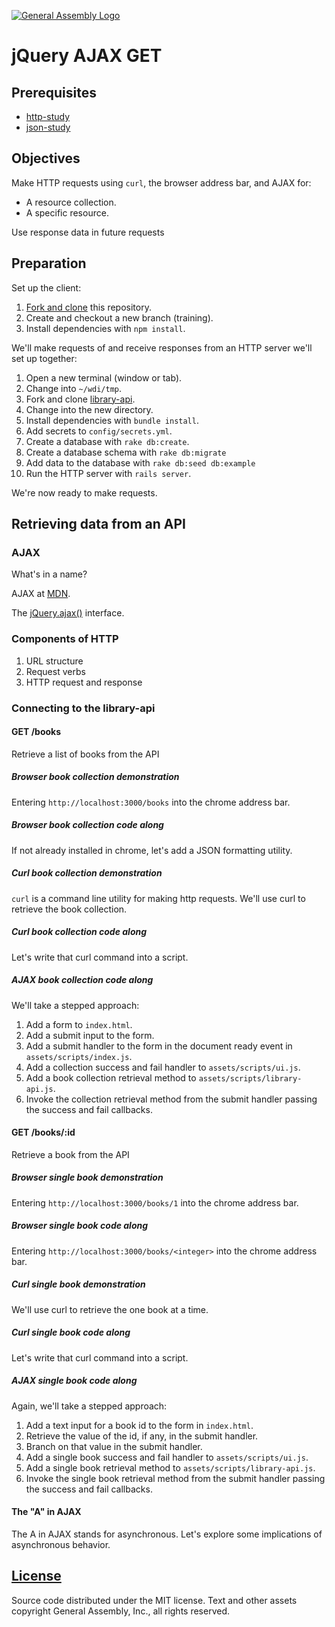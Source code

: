 [![General Assembly Logo](https://camo.githubusercontent.com/1a91b05b8f4d44b5bbfb83abac2b0996d8e26c92/687474703a2f2f692e696d6775722e636f6d2f6b6538555354712e706e67)](https://generalassemb.ly/education/web-development-immersive)

# jQuery AJAX GET

## Prerequisites

-   [http-study](https://github.com/ga-wdi-boston/http-study)
-   [json-study](https://github.com/ga-wdi-boston/json-study)

## Objectives

Make HTTP requests using `curl`, the browser address bar, and AJAX for:

-   A resource collection.
-   A specific resource.

Use response data in future requests

## Preparation

Set up the client:

1.  [Fork and clone](https://github.com/ga-wdi-boston/meta/wiki/ForkAndClone)
    this repository.
1.  Create and checkout a new branch (training).
1.  Install dependencies with `npm install`.

We'll make requests of and receive responses from an HTTP server we'll set up
 together:

1.  Open a new terminal (window or tab).
1.  Change into `~/wdi/tmp`.
1.  Fork and clone [library-api](https://github.com/ga-wdi-boston/library-api).
1.  Change into the new directory.
1.  Install dependencies with `bundle install`.
1.  Add secrets to `config/secrets.yml`.
1.  Create a database with `rake db:create`.
1.  Create a database schema with `rake db:migrate`
1.  Add data to the database with `rake db:seed db:example`
1.  Run the HTTP server with `rails server`.

We're now ready to make requests.

## Retrieving data from an API

### AJAX

What's in a name?

AJAX at [MDN](https://developer.mozilla.org/en-US/docs/AJAX).

The [jQuery.ajax()](http://api.jquery.com/jQuery.ajax/) interface.

### Components of HTTP

1.  URL structure
1.  Request verbs
1.  HTTP request and response

### Connecting to the library-api

#### GET /books

Retrieve a list of books from the API

##### Browser book collection demonstration

Entering `http://localhost:3000/books` into the chrome address bar.

##### Browser book collection code along

If not already installed in chrome, let's add a JSON formatting utility.

##### Curl book collection demonstration

`curl` is a command line utility for making http requests.  We'll use curl to
 retrieve the book collection.

##### Curl book collection code along

Let's write that curl command into a script.

##### AJAX book collection code along

We'll take a stepped approach:

1.  Add a form to `index.html`.
1.  Add a submit input to the form.
1.  Add a submit handler to the form in the document ready event in
 `assets/scripts/index.js`.
1.  Add a collection success and fail handler to `assets/scripts/ui.js`.
1.  Add a book collection retrieval method to `assets/scripts/library-api.js`.
1.  Invoke the collection retrieval method from the submit handler passing the
 success and fail callbacks.

#### GET /books/:id

Retrieve a book from the API

##### Browser single book demonstration

Entering `http://localhost:3000/books/1` into the chrome address bar.

##### Browser single book code along

Entering `http://localhost:3000/books/<integer>` into the chrome address bar.

##### Curl single book demonstration

We'll use curl to retrieve the one book at a time.

##### Curl single book code along

Let's write that curl command into a script.

##### AJAX single book code along

Again, we'll take a stepped approach:

1.  Add a text input for a book id to the form in `index.html`.
1.  Retrieve the value of the id, if any, in the submit handler.
1.  Branch on that value in the submit handler.
1.  Add a single book success and fail handler to `assets/scripts/ui.js`.
1.  Add a single book retrieval method to `assets/scripts/library-api.js`.
1.  Invoke the single book retrieval method from the submit handler passing the
 success and fail callbacks.

#### The "A" in AJAX

The A in AJAX stands for asynchronous.
Let's explore some implications of asynchronous behavior.

## [License](LICENSE)

Source code distributed under the MIT license. Text and other assets copyright
General Assembly, Inc., all rights reserved.

